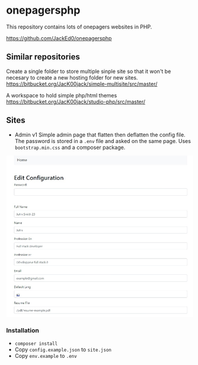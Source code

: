 # onepagersphp

This repository contains lots of onepagers websites in PHP.

<https://github.com/JackEd0/onepagersphp>

## Similar repositories

Create a single folder to store multiple sinple site so that it won't be necesary to create a new hosting folder for new sites.
<https://bitbucket.org/JacK00jack/simple-multisite/src/master/>

A workspace to hold simple php/html themes
<https://bitbucket.org/JacK00jack/studio-php/src/master/>

## Sites

- Admin v1
Simple admin page that flatten then deflatten the config file.
The password is stored in a `.env` file and asked on the same page.
Uses `bootstrap.min.css` and a composer package.

![Admin v1 cover](adminv1/cover.jpeg)

### Installation

- `composer install`
- Copy `config.example.json` to `site.json`
- Copy `env.example` to `.env`
